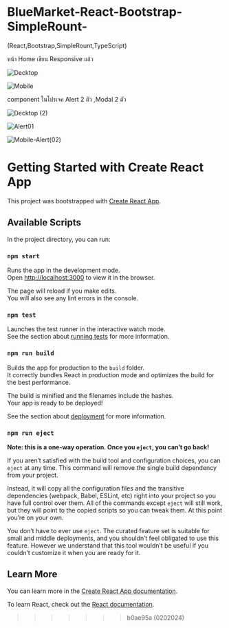 
# BlueMarket-React-Bootstrap-SimpleRount-
(React,Bootstrap,SimpleRount,TypeScript)






หน้า Home เขียน Responsive แล้ว

![Decktop](https://github.com/KhunThynne/BlueMarket-React-Bootstrap-SimpleRount-/assets/88494232/19960cec-fc62-4a9e-b79e-fb66a3faaa80)


![Mobile](https://github.com/KhunThynne/BlueMarket-React-Bootstrap-SimpleRount-/assets/88494232/57f18171-3429-42e6-b4de-7a5eae176a87)



component ในโปรเจค Alert 2 ตัว ,Modal 2 ตัว

![Decktop (2)](https://github.com/KhunThynne/BlueMarket-React-Bootstrap-SimpleRount-/assets/88494232/b6911c15-a8a3-4f05-aa92-6e7ed8694f18)

![Alert01](https://github.com/KhunThynne/BlueMarket-React-Bootstrap-SimpleRount-/assets/88494232/76c80e3f-08cc-4a18-bc9e-7f49a9d191e6)

![Mobile-Alert(02)](https://github.com/KhunThynne/BlueMarket-React-Bootstrap-SimpleRount-/assets/88494232/c7064d18-1f19-4b7f-89e8-2cc445612c76)



# Getting Started with Create React App

This project was bootstrapped with [Create React App](https://github.com/facebook/create-react-app).

## Available Scripts

In the project directory, you can run:

### `npm start`

Runs the app in the development mode.\
Open [http://localhost:3000](http://localhost:3000) to view it in the browser.

The page will reload if you make edits.\
You will also see any lint errors in the console.

### `npm test`

Launches the test runner in the interactive watch mode.\
See the section about [running tests](https://facebook.github.io/create-react-app/docs/running-tests) for more information.

### `npm run build`

Builds the app for production to the `build` folder.\
It correctly bundles React in production mode and optimizes the build for the best performance.

The build is minified and the filenames include the hashes.\
Your app is ready to be deployed!

See the section about [deployment](https://facebook.github.io/create-react-app/docs/deployment) for more information.

### `npm run eject`

**Note: this is a one-way operation. Once you `eject`, you can’t go back!**

If you aren’t satisfied with the build tool and configuration choices, you can `eject` at any time. This command will remove the single build dependency from your project.

Instead, it will copy all the configuration files and the transitive dependencies (webpack, Babel, ESLint, etc) right into your project so you have full control over them. All of the commands except `eject` will still work, but they will point to the copied scripts so you can tweak them. At this point you’re on your own.

You don’t have to ever use `eject`. The curated feature set is suitable for small and middle deployments, and you shouldn’t feel obligated to use this feature. However we understand that this tool wouldn’t be useful if you couldn’t customize it when you are ready for it.

## Learn More

You can learn more in the [Create React App documentation](https://facebook.github.io/create-react-app/docs/getting-started).

To learn React, check out the [React documentation](https://reactjs.org/).
>>>>>>> b0ae95a (0202024)
